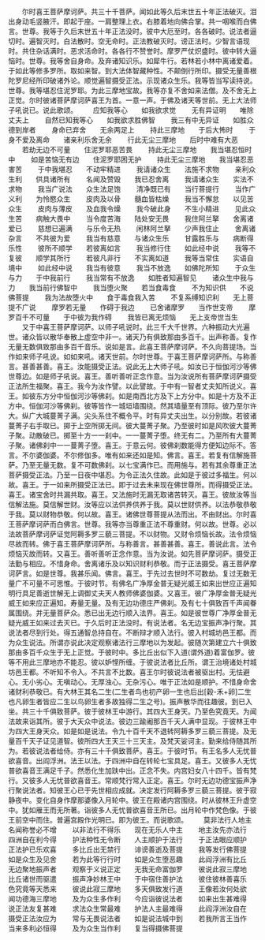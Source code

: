 <!-- { "loadSidebar": true } -->
　　尔时喜王菩萨摩诃萨。共三十千菩萨。闻如此等久后末世五十年正法破灭。泪出身动毛竖腋汗。即起于座。一肩整理上衣。右膝着地向佛合掌。共一咽喉而白佛言。世尊。我等于久后末世五十年正法没时。彼中大厄至时。各各破时。说法者逼切时。遍智灭时。白法散时。空无命时。正法教破灭时。谤正法时。少智言语现时。共住杂话满时。恶求活命时。各各行不赞誉时。摩罗严仗炽盛时。彼中转大逼恼时。世尊。我等舍自身命。及弃诸知识乐。如犀牛行。若林若小林中离诸爱着。于如此等修多罗所。取如来智。到大法体智藏种性。不颠倒行所印。摄受无量善根陀罗尼经所印破诸外论。顺觉遍智摄受正法。示现诸众生乐。我等皆当写读持说。世尊。我等堪忍住泥罗耶。为此三摩地宝故。我等亦复不舍如来法僧。及不舍无上正觉。尔时彼诸菩萨摩诃萨喜王为首。一意一声。于佛及诸天等世前。无上大法师子吼说已。说此歌颂。
　　应知我等心　　如我欲求觉
　　无有异证明　　唯除丈夫上
　　自然已知我等心　　如我欲求胜佛智
　　我三有中无异证　　如胜众德到岸者
　　身命已弃舍　　无余两足上
　　持此三摩地　　于后大怖时
　　于身不爱及离命　　诸亲利乐舍无余
　　行此无尘三摩地　　后时中难有大恶
　　若劫无边不可量　　住泥罗耶恶苦畏
　　持此无尘三摩地　　我当堪忍恒时中
　　如是苦恼无有边　　住泥罗耶困无护
　　持此无尘三摩地　　我当堪忍恶害苦
　　于中我堪忍　　不动牢精进
　　我请诸众生　　法施不求物
　　亲利众生利　　供具诸所有
　　名闻及赞毁　　我已忍舍离
　　我请诸众生　　实法不求物
　　我当广说法　　众生法足饱
　　清净既已有　　当行菩提行
　　当作广义利　　为怜愍众生
　　皮肉及以骨　　髓血皆枯燥
　　我当不懈怠　　以见苦众生
　　皮肉与薄皮　　及血我令燥
　　我今破此身　　不生小精进
　　见此众生苦　　病触大畏中
　　当令度苦海　　陆处安无畏
　　我住阿兰拏　　舍离诸爱已
　　慈想已遍满　　与乐令无热
　　闲林阿兰拏　　少声我住止
　　舍离诸杂言　　不共彼为爱
　　我当有慈意　　与诸众生乐
　　甘露胜乐与　　病断得乐性
　　彼所不顺学　　若彼离如言
　　我当修行住　　如此经中说
　　我等不复彼　　顺学其所行
　　若彼凡非行　　不实离如道
　　我等当常住　　实语自境中
　　如此经中说　　我当有彼意
　　我当不放逸　　如佛陀所知
　　于众生与力　　于中我前行
　　我当常有不放逸　　如胜者知遍智见
　　诸众生中我与力　　我当前行佛智中
　　我当堕火聚　　若当食毒食
　　不为知识供　　不说佛菩提
　　我为法故堕火中　　食于毒食我入苦
　　不复系缚知识利　　无上菩提不广说
　　摩罗若无量　　作碍于我边
　　已舍诸摩罗　　当作世支帝
　　摩罗百千不可量　　于中彼为我作碍
　　我皆已离无烦恼　　无上支帝世当生
　　又于中喜王菩萨摩诃萨。以师子吼说时。此三千大千世界。六种振动大光遍世。诸众皆以散华奉散上虚空中非一。诸天乃有俱致那由多百千。出声称善。复作无量无数俱致那由多百千音乐。说如是言。此喜王菩萨摩诃萨。不久向菩提场。当作如来师子吼说。如如来吼。诸天世前。尔时世尊。于喜王菩萨摩诃萨所。与称善言。甚善甚善。喜王。汝能摄受正法。说此无上大师子吼。如汝已于恒伽河沙等佛世尊边。如是师子吼说。喜王。善听善听正念作意。当为汝说所有菩萨摩诃萨摄受正法所生福聚。喜王。我今为汝作譬。以此譬故。于中有一智者丈夫知所说义。喜王。如彼东方分中恒伽河沙等佛刹。如是南西北方及下上方分中。如是十方及不正方中。恒伽河沙等佛刹。彼等皆作一城垣墙围绕。然其墙量至有顶际。彼乃至尔许大。纵广大城蔓菁子满。尖头系住不概令平。时有异丈夫出生。以分别故。若彼诸蔓菁子右手取已。掷于上空所掷无间。彼大蔓菁子聚。乃至彼时如是风吹彼大蔓菁子聚。动散破已。掷至十方一一刹中。一一蔓菁子堕。终无有二。乃至所有大蔓菁子聚。诸佛刹中一一蔓菁子堕。喜王。于意云何。彼佛刹数能得方便知边际不。答言。不尔婆伽婆。不尔修伽多。唯有如来还如是知。佛言。喜王。若复有信解施菩萨。乃至无量无数。复不可数佛刹。以七宝满作已。而用施与。若有其余尊重正法菩萨摄受正法。乃至一日夜中堪忍。为令正法久住故。此如是于彼过多福生。何以故。喜王。于一如来所摄受正法已。即于过去未来现在佛世尊所。而得摄受正法。喜王。诸宝舍时共漏共取。喜王。又法施时无漏无取诸苦转灭。喜王。彼故汝等当信解法施。莫信解世财。汝等应以法供养供养于我。莫以世财供养。以法恭敬恭敬于我。莫以财物恭敬。何以故。喜王。诸佛世尊菩提从法而出。不由财出。尔时喜王菩萨摩诃萨而白佛言。世尊。我等亦当尊重正法不尊重财。何以故。世尊。必以法故菩萨摩诃萨证觉阿耨多罗三藐三菩提。不以财物。又财令烦恼长故。法令烦恼尽故而转。佛于喜王菩萨摩诃萨所。与称善言。甚善甚善。喜王。善说此言。法令烦恼灭故而转。又喜王。善听善听正念作意。当为汝说。如先菩萨摩诃萨。摄受正法勤与相应。不惜身命。舍离诸乐及以知识财利恭敬。而于正法摄受。喜王菩萨摩诃萨言。如是世尊。我甚乐闻。佛言。喜王。于先过去世时不可数劫。复过无数无量广不可量不可思惟。于彼时节。有佛名广净厚金普无疑光威王如来出世应正遍知明行具足善逝世解无上调御丈夫天人教师佛婆伽婆。又喜王。彼广净厚金普无疑光威王如来应正遍知。寿量无量。及有无边功德庄严佛刹。及有七十俱致百千声闻眷属围绕。并无量菩萨众。悉已出无边行顺入法界。喜王。如是彼世尊广净厚金普无疑光威王如来过去灭已。于久后时正法没时。有说法者。名无边宝振声净行聚。其说法者尽到行处。得五通智总持自在。不断辩才顺入法行。彼入村城坊邑王都。而为众生说法。所谓亦说此决定观察诸法行三摩地以为发起。彼随次第建立六十俱致那由多百千众生于无上正觉。于彼时中。多比丘出似下入道(谓外道)着富伽罗。彼等不用此三摩地亦不能忍。彼以妒悭所缠。于彼说法者比丘所。谓王治境诸处村城坊邑王都。不听知不令入。不共言不比数。喜王尔时彼说法者被驱出村。无怯避心。无小劣心。无嗔动心。无厚浊心。无杂污心。唯于正法如是顺护。不惜身命舍诸财利恭敬已。有大林王其名二生(二生者鸟也初产卵一生也后出[穀-禾+卵]二生也凡卵生者皆应二生以鸟卵生者多故独得二生之号)。振声散华而往趣彼。到已入坐。共三十千俱致菩萨。彼于彼林王中游行。其四大王身天。乃至色究竟天。为闻法故来诣其所。彼于大天众中说法。彼边三踰阇那百千天人满中显现。于彼林王中为四大王身天众。如是如是说法。令九十百千天不退转阿耨多罗三藐三菩提。及无量百千天子证见道智。彼所四大王天三十三天主。及梵天娑诃主。勤来给侍随其所为。若彼说法者给侍。亦有三十千俱致菩萨。喜王。于彼时节。有王名多人无忧普欲喜音。出阎浮洲。法王以法。于四洲中自在转轮七宝具足。喜王。又彼多人无忧普欲喜音王满足千子。然悉化生加趺中出。正念不失。内宫妇女八十四千。皆有梵行。又彼多人无忧普欲喜音王。常顺梵行常入正定。喜王。尔时无边功德宝振声净行聚说法者。知彼王心已于先世相应成就。决定发行阿耨多罗三藐三菩提。彼于寂静夜中。变化自身作摩那婆像入月轮中。彼王在殿诸内宫围绕。时从彼林王升虚空中。犹如雁王而无所著。诣彼多人无忧普欲喜音王所已。出月轮中作梵色像。于彼王前空中而住。普遍宫殿作光明已。即为彼王。而说歌颂。
　　莫非法行人地主　　名闻称誉必不增
　　以非法行不得乐　　现在无乐人中主
　　地主汝先亦法行　　四洲自在利今得
　　护法种性无令断　　人主顺护于法行
　　于正法眼应顺护　　正法护已乐欢喜
　　多比丘出无禁行　　诽谤善逝及菩提
　　我等发行佛菩提　　如是众生及见舍
　　若为此等行行时　　如是众生堕恶趣
　　此阎浮洲有比丘　　无边聚地振声者
　　观察于义说正定　　无我无命富伽罗
　　彼说此寂三摩地　　比丘诸世而驱遣
　　振声净妙林王中　　于中宿住善护法
　　彼住彼林善喜乐　　色究竟等天悉来
　　彼说此寂三摩地　　多天俱致发行道
　　王像若汝何处欲　　闻功德海三摩地
　　及为众生多作利　　今应诣彼说法者
　　如来出生甚难得　　说正法友复甚难
　　求法众生常最难　　护法人主最难得
　　此阎浮洲汝自在　　摄受正法汝应为
　　常与无畏说法者　　如是说法城中到
　　若我所言王当作　　当来多利必恒得
　　及为众生当作利　　复当得摄佛菩提
